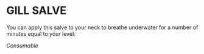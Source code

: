# GILL SALVE

You can apply this salve to your neck to breathe underwater for a number of minutes equal to your level.

*Consumable*
